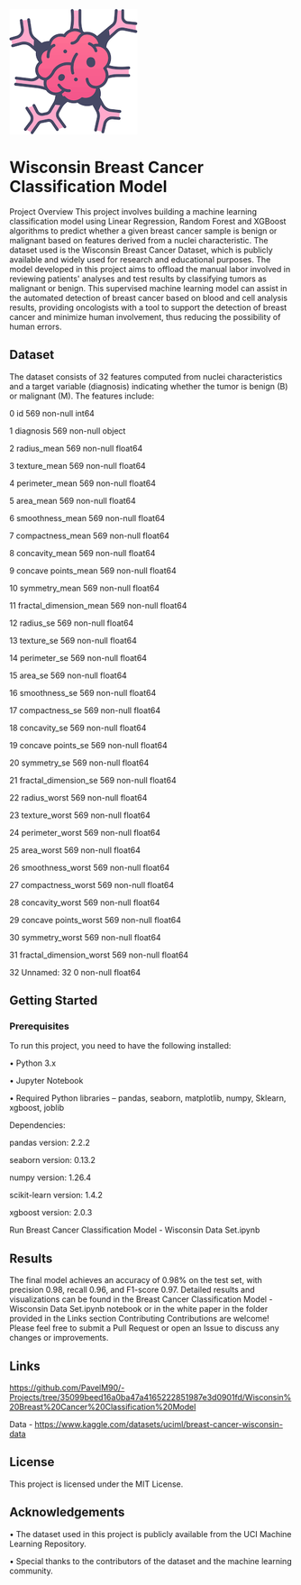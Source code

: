 ![cancer_image](images/example-image-cancer.png)

# Wisconsin Breast Cancer Classification Model

Project Overview
This project involves building a machine learning classification model using Linear Regression, Random Forest and XGBoost algorithms to predict whether a given breast cancer sample is benign or malignant based on features derived from a nuclei characteristic. 
The dataset used is the Wisconsin Breast Cancer Dataset, which is publicly available and widely used for research and educational purposes. 
The model developed in this project aims to offload the manual labor involved in reviewing patients' analyses and test results by classifying tumors as malignant or benign. 
This supervised machine learning model can assist in the automated detection of breast cancer based on blood and cell analysis results, providing oncologists with a tool to support the detection of breast cancer and minimize human involvement, thus reducing the possibility of human errors.

## Dataset
The dataset consists of 32 features computed from nuclei characteristics and a target variable (diagnosis) indicating whether the tumor is benign (B) or malignant (M). The features include:

0   id                       569 non-null    int64  

 1   diagnosis                569 non-null    object 
 
 2   radius_mean              569 non-null    float64
 
 3   texture_mean             569 non-null    float64
 
 4   perimeter_mean           569 non-null    float64
 
 5   area_mean                569 non-null    float64
 
 6   smoothness_mean          569 non-null    float64
 
 7   compactness_mean         569 non-null    float64
 
 8   concavity_mean           569 non-null    float64
 
 9   concave points_mean      569 non-null    float64
 
 10  symmetry_mean            569 non-null    float64
 
 11  fractal_dimension_mean   569 non-null    float64
 
 12  radius_se                569 non-null    float64
 
 13  texture_se               569 non-null    float64
 
 14  perimeter_se             569 non-null    float64
 
 15  area_se                  569 non-null    float64
 
 16  smoothness_se            569 non-null    float64
 
 17  compactness_se           569 non-null    float64
 
 18  concavity_se             569 non-null    float64
 
 19  concave points_se        569 non-null    float64
 
 20  symmetry_se              569 non-null    float64
 
 21  fractal_dimension_se     569 non-null    float64
 
 22  radius_worst             569 non-null    float64
 
 23  texture_worst            569 non-null    float64
 
 24  perimeter_worst          569 non-null    float64
 
 25  area_worst               569 non-null    float64
 
 26  smoothness_worst         569 non-null    float64

 
 27  compactness_worst        569 non-null    float64
 
 28  concavity_worst          569 non-null    float64
 
 29  concave points_worst     569 non-null    float64
 
 30  symmetry_worst           569 non-null    float64
 
 31  fractal_dimension_worst  569 non-null    float64
 
 32  Unnamed: 32              0 non-null      float64



## Getting Started
### Prerequisites
To run this project, you need to have the following installed:

•	Python 3.x

•	Jupyter Notebook

•	Required Python libraries – pandas, seaborn, matplotlib, numpy, Sklearn, xgboost, joblib

Dependencies:

 pandas version: 2.2.2
 
 seaborn version: 0.13.2
 
 numpy version: 1.26.4
 
 scikit-learn version: 1.4.2
 
 xgboost version: 2.0.3
 

Run Breast Cancer Classification Model - Wisconsin Data Set.ipynb


## Results
The final model achieves an accuracy of 0.98% on the test set, with precision 0.98, recall 0.96, and F1-score 0.97. Detailed results and visualizations can be found in the Breast Cancer Classification Model - Wisconsin Data Set.ipynb notebook or in the white paper in the folder provided in the  Links section
Contributing
Contributions are welcome! Please feel free to submit a Pull Request or open an Issue to discuss any changes or improvements.



## Links
https://github.com/PavelM90/-Projects/tree/35099beed16a0ba47a4165222851987e3d0901fd/Wisconsin%20Breast%20Cancer%20Classification%20Model

Data - https://www.kaggle.com/datasets/uciml/breast-cancer-wisconsin-data


## License
This project is licensed under the MIT License.  

## Acknowledgements

•	The dataset used in this project is publicly available from the UCI Machine Learning Repository.

•	Special thanks to the contributors of the dataset and the machine learning community.

